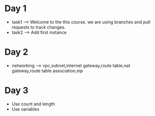 # Day 1
+ task1 --> Welcome to the this course. we are using branches and pull requests to track changes. 
+ task2 --> Add first instance
# Day 2
+ networking --> vpc,subnet,internet gateway,route table,nat gateway,route table association,eip
# Day 3
+ Use count and length
+ Use variables
